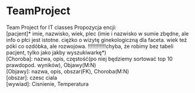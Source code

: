 # TeamProject
Team Project for IT classes
Propozycja encji: <br>
[pacjent]* imie, nazwisko, wiek, plec (imie i nazwisko w sumie zbędne, ale info o płci jest istotne. ciężko o wizytę ginekologiczną dla faceta. wiek też póki co ozdóbka, ale rozwojowa. !!!!!!!!!!!!chyba, że robimy bez tabeli pacjent, tylko jako jakby wyszukiwarkę*) <br>
[Choroba]: nazwa, opis, częstość(po niej będziemy sortować top 10 prawdopod. wyników), Objawy(M:N) <br>
[Objawy]: nazwa, opis, obszar(FK), Choroba(M:N) <br>
[obszar]: czesc ciala <br>
[wywiad]: Cisnienie, Temperatura <br>


